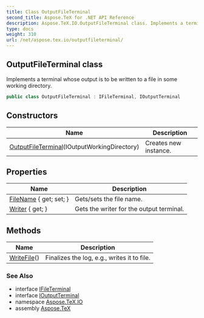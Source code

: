 ```yaml
---
title: Class OutputFileTerminal
second_title: Aspose.TeX for .NET API Reference
description: Aspose.TeX.IO.OutputFileTerminal class. Implements a terminal whose output is to be written to a file in some working directory
type: docs
weight: 310
url: /net/aspose.tex.io/outputfileterminal/
---
```

## OutputFileTerminal class

Implements a terminal whose output is to be written to a file in some working directory.

```csharp
public class OutputFileTerminal : IFileTerminal, IOutputTerminal
```

## Constructors

| Name | Description |
| --- | --- |
| [OutputFileTerminal](outputfileterminal/)(IOutputWorkingDirectory) | Creates new instance. |

## Properties

| Name | Description |
| --- | --- |
| [FileName](../../aspose.tex.io/outputfileterminal/filename/) { get; set; } | Gets/sets the file name. |
| [Writer](../../aspose.tex.io/outputfileterminal/writer/) { get; } | Gets the writer for the output terminal. |

## Methods

| Name | Description |
| --- | --- |
| [WriteFile](../../aspose.tex.io/outputfileterminal/writefile/)() | Finalizes the log, e.g., writes it to file. |

### See Also

* interface [IFileTerminal](../ifileterminal/)
* interface [IOutputTerminal](../ioutputterminal/)
* namespace [Aspose.TeX.IO](../../aspose.tex.io/)
* assembly [Aspose.TeX](../../)


